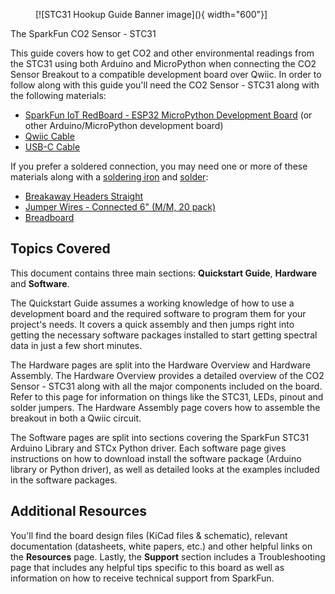 <figure markdown>
[![STC31 Hookup Guide Banner image](){ width="600"}]
</figure>

The SparkFun CO2 Sensor - STC31 

This guide covers how to get CO2 and other environmental readings from the STC31 using both Arduino and MicroPython when connecting the CO2 Sensor Breakout to a compatible development board over Qwiic. In order to follow along with this guide you'll need the CO2 Sensor - STC31 along with the following materials:

* [SparkFun IoT RedBoard - ESP32 MicroPython Development Board](https://www.sparkfun.com/sparkfun-iot-redboard-esp32-micropython-development-board.html) (or other Arduino/MicroPython development board)
* [Qwiic Cable](https://www.sparkfun.com/qwiic-cable-100mm.html)
* [USB-C Cable](https://www.sparkfun.com/usb-a-to-usb-c-cable-1m-usb-2-0-flexible-silicone.html) 

If you prefer a soldered connection, you may need one or more of these materials along with a [soldering iron](https://www.sparkfun.com/tools/soldering/soldering-irons-and-tips.html) and [solder](https://www.sparkfun.com/tools/soldering/solder.html):

* [Breakaway Headers Straight](https://www.sparkfun.com/break-away-headers-straight.html)
* [Jumper Wires - Connected 6" (M/M, 20 pack)](https://www.sparkfun.com/jumper-wires-connected-6-m-m-20-pack.html)
* [Breadboard](https://www.sparkfun.com/breadboard-self-adhesive-white.html)

## Topics Covered

This document contains three main sections: **Quickstart Guide**, **Hardware** and **Software**. 

The Quickstart Guide assumes a working knowledge of how to use a development board and the required software to program them for your project's needs. It covers a quick assembly and then jumps right into getting the necessary software packages installed to start getting spectral data in just a few short minutes.

The Hardware pages are split into the Hardware Overview and Hardware Assembly. The Hardware Overview provides a detailed overview of the CO2 Sensor - STC31 along with all the major components included on the board. Refer to this page for information on things like the STC31, LEDs, pinout and solder jumpers. The Hardware Assembly page covers how to assemble the breakout in both a Qwiic circuit.

The Software pages are split into sections covering the SparkFun STC31 Arduino Library and STCx Python driver. Each software page gives instructions on how to download install the software package (Arduino library or Python driver), as well as detailed looks at the examples included in the software packages.

## Additional Resources

You'll find the board design files (KiCad files & schematic), relevant documentation (datasheets, white papers, etc.) and other helpful links on the **Resources** page. Lastly, the **Support** section includes a Troubleshooting page that includes any helpful tips specific to this board as well as information on how to receive technical support from SparkFun.